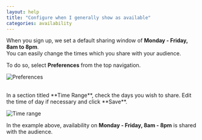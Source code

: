 ```yaml
---
layout: help
title: "Configure when I generally show as available"
categories: availability
---
```


When you sign up, we set a default sharing window of **Monday - Friday, 8am to 8pm**.
<br>
You can easily change the times which you share with your audience.

To do so, select **Preferences** from the top navigation.

![Preferences](https://imgur.com/Mw8ZgXh.png)

<br>
In a section titled **Time Range**, check the days you wish to share.
Edit the time of day if necessary and click **Save**.

![Time range](https://imgur.com/4vDd8gv.png)

In the example above, availability on **Monday - Friday, 8am - 8pm** is shared with the audience.

